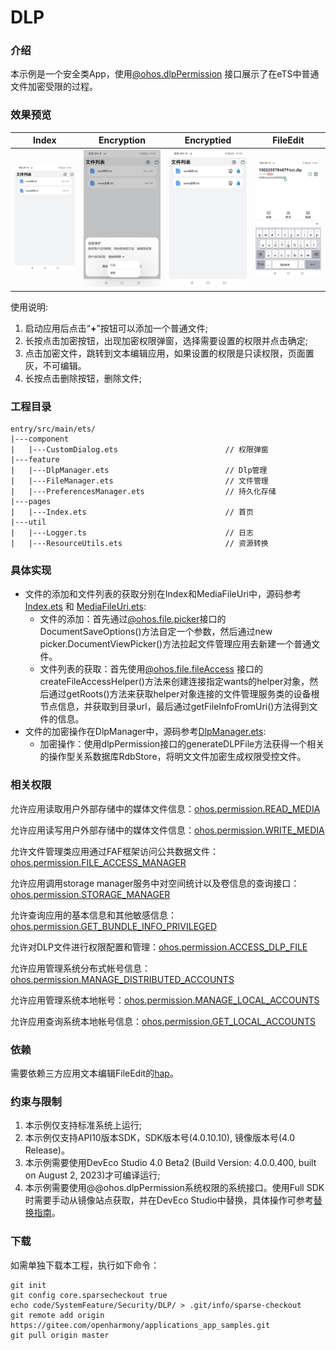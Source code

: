 # DLP

### 介绍

本示例是一个安全类App，使用[@ohos.dlpPermission](https://gitee.com/openharmony/docs/blob/master/zh-cn/application-dev/reference/apis-data-loss-prevention-kit/js-apis-dlppermission-sys.md) 接口展示了在eTS中普通文件加密受限的过程。

### 效果预览
| Index                                     | Encryption                                           | Encryptied                                       | FileEdit                                           |
|-----------------------------------------|-----------------------------------------------|---------------------------------------------|----------------------------------------------------|
| ![Index](screenshots/devices/Index.jpeg) | ![Encryption](screenshots/devices/Encryption.jpeg) | ![Encryptied](screenshots/devices/Encrypted.jpeg) | ![FileEdit](screenshots/devices/FileEditPage.jpeg) |

使用说明:
1. 启动应用后点击“**+**”按钮可以添加一个普通文件;
2. 长按点击加密按钮，出现加密权限弹窗，选择需要设置的权限并点击确定;
3. 点击加密文件，跳转到文本编辑应用，如果设置的权限是只读权限，页面置灰，不可编辑。
4. 长按点击删除按钮，删除文件;

### 工程目录
```
entry/src/main/ets/
|---component
|   |---CustomDialog.ets                        // 权限弹窗
|---feature
|   |---DlpManager.ets                          // Dlp管理
|   |---FileManager.ets                         // 文件管理
|   |---PreferencesManager.ets                  // 持久化存储
|---pages
|   |---Index.ets                               // 首页
|---util
|   |---Logger.ts                               // 日志
|   |---ResourceUtils.ets                       // 资源转换
```
### 具体实现

+ 文件的添加和文件列表的获取分别在Index和MediaFileUri中，源码参考[Index.ets](entry/src/main/ets/pages/Index.ets) 和 [MediaFileUri.ets](entry/src/main/ets/feature/MediaFileUri.ets):
  + 文件的添加：首先通过[@ohos.file.picker](https://gitee.com/openharmony/docs/blob/master/zh-cn/application-dev/reference/apis-core-file-kit/js-apis-file-picker.md)接口的DocumentSaveOptions()方法自定一个参数，然后通过new picker.DocumentViewPicker()方法拉起文件管理应用去新建一个普通文件。
  + 文件列表的获取：首先使用[@ohos.file.fileAccess](https://gitee.com/openharmony/docs/blob/master/zh-cn/application-dev/reference/apis-core-file-kit/js-apis-fileAccess-sys.md) 接口的createFileAccessHelper()方法来创建连接指定wants的helper对象，然后通过getRoots()方法来获取helper对象连接的文件管理服务类的设备根节点信息，并获取到目录url，最后通过getFileInfoFromUri()方法得到文件的信息。
+ 文件的加密操作在DlpManager中，源码参考[DlpManager.ets](entry/src/main/ets/feature/DlpManager.ets):
    + 加密操作：使用dlpPermission接口的generateDLPFile方法获得一个相关的操作型关系数据库RdbStore，将明文文件加密生成权限受控文件。

### 相关权限

允许应用读取用户外部存储中的媒体文件信息：[ohos.permission.READ_MEDIA](https://gitee.com/openharmony/docs/blob/master/zh-cn/application-dev/security/AccessToken/permissions-for-all.md#ohospermissionread_media)

允许应用读写用户外部存储中的媒体文件信息：[ohos.permission.WRITE_MEDIA](https://gitee.com/openharmony/docs/blob/master/zh-cn/application-dev/security/AccessToken/permissions-for-all.md#ohospermissionwrite_media)

允许文件管理类应用通过FAF框架访问公共数据文件：[ohos.permission.FILE_ACCESS_MANAGER](https://gitee.com/openharmony/docs/blob/master/zh-cn/application-dev/security/AccessToken/permissions-for-system-apps.md#ohospermissionfile_access_manager)

允许应用调用storage manager服务中对空间统计以及卷信息的查询接口：[ohos.permission.STORAGE_MANAGER](https://gitee.com/openharmony/docs/blob/master/zh-cn/application-dev/security/AccessToken/permissions-for-system-apps.md#ohospermissionstorage_manager)

允许查询应用的基本信息和其他敏感信息：[ohos.permission.GET_BUNDLE_INFO_PRIVILEGED](https://gitee.com/openharmony/docs/blob/master/zh-cn/application-dev/security/AccessToken/permissions-for-system-apps.md#ohospermissionget_bundle_info_privileged)

允许对DLP文件进行权限配置和管理：[ohos.permission.ACCESS_DLP_FILE](https://gitee.com/openharmony/docs/blob/master/zh-cn/application-dev/security/AccessToken/permissions-for-system-apps.md#ohospermissionaccess_dlp_file)

允许应用管理系统分布式帐号信息：[ohos.permission.MANAGE_DISTRIBUTED_ACCOUNTS](https://gitee.com/openharmony/docs/blob/master/zh-cn/application-dev/security/AccessToken/permissions-for-system-apps.md#ohospermissionmanage_distributed_accounts)

允许应用管理系统本地帐号：[ohos.permission.MANAGE_LOCAL_ACCOUNTS](https://gitee.com/openharmony/docs/blob/master/zh-cn/application-dev/security/AccessToken/permissions-for-system-apps.md#ohospermissionmanage_local_accounts)

允许应用查询系统本地帐号信息：[ohos.permission.GET_LOCAL_ACCOUNTS](https://gitee.com/openharmony/docs/blob/master/zh-cn/application-dev/security/AccessToken/permissions-for-system-apps.md#ohospermissionget_local_accounts)

### 依赖

需要依赖三方应用文本编辑FileEdit的[hap](screenshots/haps)。

### 约束与限制

1. 本示例仅支持标准系统上运行;
2. 本示例仅支持API10版本SDK，SDK版本号(4.0.10.10), 镜像版本号(4.0 Release)。
3. 本示例需要使用DevEco Studio 4.0 Beta2 (Build Version: 4.0.0.400, built on August 2, 2023)才可编译运行;
4. 本示例需要使用@@ohos.dlpPermission系统权限的系统接口。使用Full SDK时需要手动从镜像站点获取，并在DevEco Studio中替换，具体操作可参考[替换指南](https://gitee.com/openharmony/docs/blob/master/zh-cn/application-dev/faqs/full-sdk-switch-guide.md)。

### 下载

如需单独下载本工程，执行如下命令：
```
git init
git config core.sparsecheckout true
echo code/SystemFeature/Security/DLP/ > .git/info/sparse-checkout
git remote add origin https://gitee.com/openharmony/applications_app_samples.git
git pull origin master
```